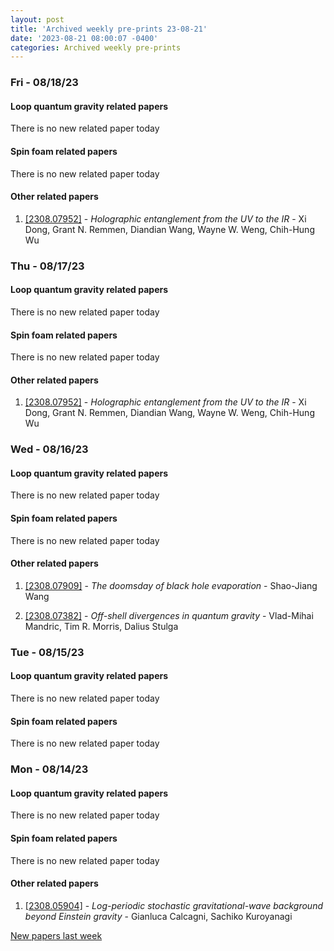 ```yaml
---
layout: post
title: 'Archived weekly pre-prints 23-08-21'
date: '2023-08-21 08:00:07 -0400'
categories: Archived weekly pre-prints
---
```



### Fri - 08/18/23

#### Loop quantum gravity related papers

There is no new related paper today 

#### Spin foam related papers

There is no new related paper today 



#### Other related papers

1. [[2308.07952]](https://arxiv.org/abs/2308.07952) - *Holographic entanglement from the UV to the IR* - Xi Dong, Grant N. Remmen, Diandian Wang, Wayne W. Weng, Chih-Hung Wu



### Thu - 08/17/23

#### Loop quantum gravity related papers

There is no new related paper today 

#### Spin foam related papers

There is no new related paper today 



#### Other related papers

1. [[2308.07952]](https://arxiv.org/abs/2308.07952) - *Holographic entanglement from the UV to the IR* - Xi Dong, Grant N. Remmen, Diandian Wang, Wayne W. Weng, Chih-Hung Wu



### Wed - 08/16/23

#### Loop quantum gravity related papers

There is no new related paper today 

#### Spin foam related papers

There is no new related paper today 



#### Other related papers

1. [[2308.07909]](https://arxiv.org/abs/2308.07909) - *The doomsday of black hole evaporation* - Shao-Jiang Wang

1. [[2308.07382]](https://arxiv.org/abs/2308.07382) - *Off-shell divergences in quantum gravity* - Vlad-Mihai Mandric, Tim R. Morris, Dalius Stulga



### Tue - 08/15/23

#### Loop quantum gravity related papers

There is no new related paper today 

#### Spin foam related papers

There is no new related paper today 

### Mon - 08/14/23

#### Loop quantum gravity related papers

There is no new related paper today 

#### Spin foam related papers

There is no new related paper today 



#### Other related papers

1. [[2308.05904]](https://arxiv.org/abs/2308.05904) - *Log-periodic stochastic gravitational-wave background beyond Einstein  gravity* - Gianluca Calcagni, Sachiko Kuroyanagi






[New papers last week]({{site.url}}/archived/weekly/pre-prints/2023/08/14/archived_weekly_papers.html)
